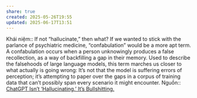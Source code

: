 ```yaml
---
share: true
created: 2025-05-26T19:55
updated: 2025-06-17T13:51
---
```

Khái niệm:: 
If not “hallucinate,” then what? If we wanted to stick with the parlance of psychiatric medicine, “confabulation” would be a more apt term. A confabulation occurs when a person unknowingly produces a false recollection, as a way of backfilling a gap in their memory. Used to describe the falsehoods of large language models, this term marches us closer to what actually is going wrong: It’s not that the model is suffering errors of perception; it’s attempting to paper over the gaps in a corpus of training data that can’t possibly span every scenario it might encounter.
Nguồn:: [ChatGPT Isn’t ‘Hallucinating.’ It’s Bullshitting.](https://undark.org/2023/04/06/chatgpt-isnt-hallucinating-its-bullshitting/)